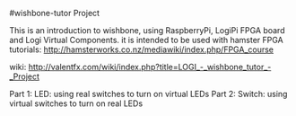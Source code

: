 #wishbone-tutor Project 

This is an introduction to wishbone, using RaspberryPi, LogiPi FPGA board and Logi Virtual Components.
it is intended to be used with hamster FPGA tutorials:
http://hamsterworks.co.nz/mediawiki/index.php/FPGA_course

wiki: http://valentfx.com/wiki/index.php?title=LOGI_-_wishbone_tutor_-_Project

Part 1: LED: using real switches to turn on virtual LEDs
Part 2: Switch: using virtual switches to turn on real LEDs
